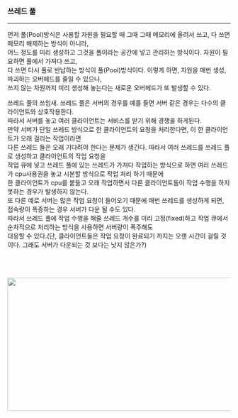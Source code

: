 ### 쓰레드 풀
----------------------------
먼저 풀(Pool)방식은 사용할 자원을 필요할 때 그때 그때 메모리에 올려서 쓰고, 다 쓰면 메모리 해제하는 방식이 아니라,   
어느 정도를 미리 생성하고 그것을 풀이라는 공간에 넣고 관리하는 방식이다. 자원이 필요하면 풀에서 가져다 쓰고,   
다 쓰면 다시 풀로 반납하는 방식이 풀(Pool)방식이다. 이렇게 하면, 자원을 매번 생성, 파괴하는 오버헤드를 줄일 수 있으나,   
쓰지 않는 자원까지 미리 생성해 놓는다는 새로운 오버헤드가 또 발생할 수 있다.   
   
쓰레드 풀의 쓰임새.
쓰레드 풀은 서버의 경우를 예를 들면 서버 같은 경우는 다수의 클라이언트와 상호작용한다.   
따라서 서버를 놓고 여러 클라이언트는 서비스를 받기 위해 경쟁을 하게된다.   
만약 서버가 단일 쓰레드 방식으로 한 클라이언트의 요청을 처리한다면, 이 한 클라이언트가 오래 걸리는 작업이라면   
다른 쓰레드 들은 오래 기다려야 한다는 문제가 생긴다. 따라서 여러 쓰레드를 쓰레드 풀로 생성하고 클라이언트의 작업 요청을   
작업 큐에 넣고 쓰레드 풀에 있는 쓰레드가 가져다 작업하는 방식으로 하면 여러 쓰레드가 cpu사용권을 놓고 시분할 방식으로 작업 처리 하기 때문에   
한 클라이언트가 cpu를 붙들고 오래 작업하면서 다른 클라이언트들이 작업 수행을 하지 못하는 경우가 발생하지 않는다.   
또 다른 예로 서버는 많은 작업 요청이 들어오기 때문에 매번 쓰레드를 생성하게 되면, 접속량이 폭증하는 경우 서버가 다운 될 수도 있다.   
따라서 쓰레드 풀에 작업 수행을 해줄 쓰레드 개수를 미리 고정(fixed)하고 작업 큐에서 순차적으로 처리하는 방식을 사용하면 서버량이 폭주해도   
대응할 수 있다.(단, 클라이언트들은 작업 요청이 완료되기 까지는 오랜 시간이 걸릴 것이다. 그래도 서버가 다운되는 것 보다는 낫지 않은가?)<br></br><br></br>

<p align = "center"><img src = "https://user-images.githubusercontent.com/92637789/234289532-34ead65c-290e-499e-8bc6-d0dca4b76560.png" height="300x" width="600x" ></p>
<br></br>
